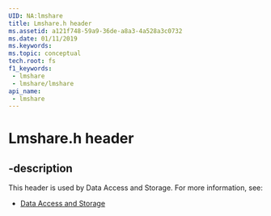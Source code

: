 ```yaml
---
UID: NA:lmshare
title: Lmshare.h header
ms.assetid: a121f748-59a9-36de-a8a3-4a528a3c0732
ms.date: 01/11/2019
ms.keywords: 
ms.topic: conceptual
tech.root: fs
f1_keywords:
 - lmshare
 - lmshare/lmshare
api_name:
 - lmshare
---
```


# Lmshare.h header


## -description

This header is used by Data Access and Storage. For more information, see:

- [Data Access and Storage](../_fs/index.md)

